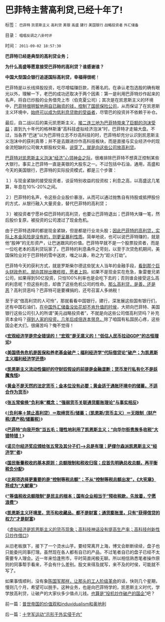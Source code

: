 # 巴菲特主营高利贷,已经十年了!

标签： `巴菲特` `凯恩斯主义` `高利贷` `美银` `高盛` `建行` `美国银行` `战略投资者` `外汇储备` 

目录： `唱唱反调之八卦时评`

时间： `2011-09-02 18:57:30`

**巴菲特已经是典型的高利贷业务；**

**为什么高盛等愿意接受巴菲特的高利贷？谁感谢谁？**

**中国大型国企银行追逐国际高利贷，幸福得很呢**！

巴菲特是以长线择股投资，吃尽增幅赚巨款，而著名的。在承认老包选股的确有眼光以外，理解一下，老巴的成功还取决于两个因素：第一是利用巴菲特炒作起来的名声，将自已炒股的业务借壳上市（伯克夏公司）；其次是在凯恩斯主义的环境中，[巴菲特很明智地用自已融资的钱，控制了国民保险公司](../../../2011/6/22/市场经济没有通货膨胀和经济危机.md)，从而保证了在凯恩斯主义环境中，[始终可以成为低利息贷款的受益者](../../../2011/8/24/巴菲特“向我开炮”当五毛,华尔街奴役全世界.md)，尽管巴的投资并不依赖于补仓。

最后，自二战以后的美元凯恩斯主义，[接二连三地为巴菲特带来了巨额的泡沫受益](../../../2010/6/8/巴菲特总是“道德败坏”墨索里尼总是有理.md)；直到九十年代的格林斯潘“高科技虚拟经济泡沫”时，巴菲特才走输大盘。不过，当各界“巴迷”以为巴菲特立志不炒高科技的时，巴菲特却充分认识到凯恩斯主义泡沫中的获利真蒂；并不是去跟进炒作高科技板块，而是直接与实业经济中的现金流短缺的公司做大额股权交易。[说穿了，就是向这些公司放高利贷](../../../2011/8/27/基督教的反犹主义和马克思主义.md)。

[巴菲特对凯恩斯主义泡沫“经济”心领神会之际](../../../2011/8/31/凯恩斯主义中，松下幸之助半仓发横财！.md)，很难排除巴菲特不想真正控制某些大银行。事实上巴菲特一直是美银的大股东之一。不过包括中石油，通用，高盛和今天的美国银行，巴菲特的实际投资模式，都是三个步骤：

１）与现金紧缺的接受投资者，谈妥特别收益的投资权；利息之高，以高盛这几笔算，年息在10%-20%之间。

２）巴菲特的名声，令这些企业股价暴涨，从而可以通过抛售自有持股或抵押股份的方式，从银行融入大量资金，替代巴菲特的高利贷；

３）被投资者宁愿补偿巴菲特的高利贷，也要让巴菲特退出；巴菲特大赚一笔，然后股价复原，被投资的公司渡过了现金危机。

由于巴菲特选择的都是现金紧缺，但是都是行业龙头股；[因此巴菲特的高利贷，实际上本金风险是没有的，则更呈暴利性质](../../../2011/6/23/为什么次贷危机有高杠杆？麦道夫和垃圾债券是高利贷吗？.md)。简单地说，也可以说巴菲特赚的，就是他“股神”的无形资产，让巴迷跟风的价值。巴菲特早就不是一个股票投资者，而是一位吃老本的高利贷玩家了。巴菲特的利息条件之苛刻，以至于次贷危机期间，美国保险业对于巴菲特的雪中送炭，嗤之以鼻，称之为“趁火打劫”。

巴菲特今天的获利方式，就是罗斯柴尔德这些犹太人当年的金融手段，[看到那个巨头财政危机，就向其抛出橄榄枝，愿者上钩](../../../2011/8/13/高利贷救世界；金融垄断是命门.md)。如果不是现金实在危急，象雷曼兄弟公司，如果得到50亿投资，只怕100%利率也是会吃下去的；否则谁会接受这么高的利息呢？但这些利息，却救了这些危机公司的性命。[那么高利贷，是善，还是恶](../../../2011/6/23/为什么传统文化对高利贷恨之入骨呢？.md)？高利贷恶吗？巴菲特可是要裸捐的，还号召富人多纳税！

至于说“借高利贷的人可怜”，那就看看中国银行，建行，深发展这些国有银行们，还有中国石油们，[在中国外汇储备没处花却不肯升值的时侯](../../../2011/8/12/只有人民币升值才符合中国利益！.md)，大把向巴菲特、美国银行这些公司引入的所谓“美元战略投资者”，不就是向这些公司借高利贷吗？补充资本金吗？[得到人家的投资，几年后成倍连本带息，](../../../2007/9/2/外资饕餮国有银行改制疯赚10000亿.md)除了咱国有私国民心疼，这些国企老大们，很痛苦吗？俺不觉得！

《[**宏观经济学是完全错误的！“宏观”是无意义的！“低估人民币拉动GDP”的古怪理论**](../../../2011/8/13/宏观经济学完全错误！“宏观”毫无意义!.md)》

《[**美国债务危机是医保和养老基金破产；福利经济学“代际借贷论”破产；为凯恩斯主义福利经济学还债**](../../../2011/8/23/经济危机中的股市不应关注央行利率.md)》

《[**凯恩斯主义流动性偏好的守财奴假设的前提是金融垄断；货币发行私有化不是妖魔鬼怪**](../../../2011/8/23/司空见惯的私人发行货币.md)》

《[**黄金不是天然的法定货币；金本位没有必要；黄金适于通胀环境中的储蓄，不适合作为货币**](../../../2011/8/23/黄金不是天然法定货币；金本位没有必要.md)》

《[**张五常偷换“负利率”概念；“强弱货币关联通货膨胀理论”与事实相反**](../../../2011/8/24/张五常大师的凯恩斯主义逻辑.md)》

《[**（负利率＋禁止高利贷）＝取缔货币/储蓄；（凯恩斯/货币主义）＝无限制（财产税/遗产税/储蓄税）**](../../../2011/8/24/（负利率＋禁止高利贷）＝取缔（货币储蓄）.md)》

《[**巴菲特“向我开炮”当五毛；理性地利用了凯恩斯主义；“向华尔街贵族多收税”大错特错！**](../../../2011/8/24/巴菲特“向我开炮”当五毛,华尔街奴役全世界.md)》

《[**诺贝尔经济奖应颁给张五常及其分子们——>总是有理；萨缪尔森派凯恩斯主义“经济学”者**](../../../2011/8/25/诺贝尔奖最应颁给张五常及其分子们.md)》

《[**国民衡量税收的基本原则：总额限制和税收归宿；应首先明确总收总额，再平衡税负分配**](../../../2011/8/25/税收总额限制和税负归宿.md)》

《[**比税项选择更重要的是“控制等税总额”；不从“控制等税总额出发”，《大宪章》将成为“大献章”**](../../../2011/8/25/不控制税收总额，《大宪章》将成“大献章”.md)》

《[**“等值税收总额限制”是民主的根本；国有企业相当于“预收税款，先放着，宁愿浪费”**](../../../2011/8/30/“等值税收总额限制”和国有企业和调控政策.md)》

《[**凯恩斯主义环境里，货币和收藏品，都不是财富；通货膨胀里，只有“获得信贷的权力”才是财富**](../../../2011/8/31/凯恩斯主义中，松下幸之助半仓发横财！.md)》

《[虚拟经济是凯恩斯主义的货币现象；高科技神话没有提高生产率；高科技创新性只炒作借口](../../../2011/9/1/乔布斯只是一种货币现象.md)》

从旧老板旗下，接下了一个烫水山芋。要经常离开上海，博文会断断续续，盘子也只能委托同事打理。虽然现在各人都有自已的产品，不过笔者自已的盘子已经不太需要专人理会。近一年来恰逢熊市，平时简直闲极无聊。所以相信熟悉笔者操作原则的同事帮手看来，不会有什么差别。股文来得及就写，来不及的时侯，可能就不写了。

如果事情顺利，没有象[陈国军那样，让那头的工人阶级革命](http://darthvad123.wordpress.com/2011/04/11/%E5%81%87%E5%A6%82%E9%80%9A%E9%92%A2%E8%A2%AB%E9%BB%91%E7%A4%BE%E4%BC%9A%E6%8E%A7%E5%88%B6%EF%BC%8C%E9%80%9A%E9%92%A2%E5%B7%A5%E4%BA%BA%E5%B0%86%E9%81%AD%E5%8F%97%E4%BD%95%E7%A7%8D%E8%B9%82%E8%BA%8F/)的话，快则几个星期，慢则几个月，希望可以脱手。这种业务，也是向巴菲特学的，凯恩斯主义时代，学学放高利贷，让破产的大家伙多少值点儿钱。[也算是“投机炒作破产的国企”](../../../2011/3/12/投机的价值和亏损的意义.md)吧？



前一篇：[普世帝国的价值观和induvidualism和奥地利](../../../2011/9/1/普世帝国的价值观和induvidualism和奥地利.md)

后一篇：[十字军运动“示形于外实侵于内”](../../../2011/9/2/十字军运动“示形于外实侵于内”.md)